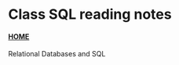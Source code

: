 # Class SQL reading notes

#### [HOME](https://cesarderio.github.io/reading-notes/)

Relational Databases and SQL
